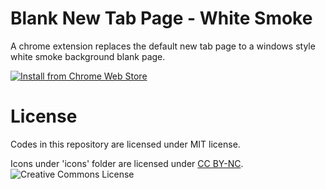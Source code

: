 # Blank New Tab Page - White Smoke
A chrome extension replaces the default new tab page to a windows style white smoke background blank page.

[![Install from Chrome Web Store](https://developer.chrome.com/webstore/images/ChromeWebStore_BadgeWBorder_v2_206x58.png)](https://chrome.google.com/webstore/detail/blank-new-tab-page-white/jmbngnnlimnakiibacglaeflpghellfh)

# License
Codes in this repository are licensed under MIT license.

Icons under 'icons' folder are licensed under [CC BY-NC](http://creativecommons.org/licenses/by-nc/4.0/). ![Creative Commons License](https://i.creativecommons.org/l/by-nc/4.0/80x15.png)